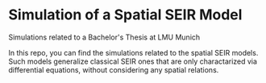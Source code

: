 # Simulation of a Spatial SEIR Model
Simulations related to a Bachelor's Thesis at LMU Munich

In this repo, you can find the simulations related to the spatial SEIR models.
Such models generalize classical SEIR ones that are only charactarized via differential equations, without considering any spatial relations.
